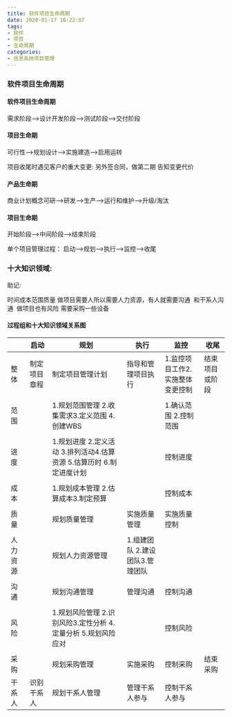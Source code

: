 ```yaml
---
title: 软件项目生命周期
date: 2020-01-17 16:22:07
tags: 
- 软件 
- 项目
- 生命周期
categories:
- 信息系统项目管理
---
```


### 软件项目生命周期
#### 软件项目生命周期
需求阶段-->设计开发阶段-->测试阶段-->交付阶段

#### 项目生命期
可行性-->规划设计-->实施建造-->启用运转

项目收尾时遇见客户的重大变更:
另外签合同，做第二期 告知变更代价

#### 产品生命期
商业计划概念可研-->研发-->生产-->运行和维护-->升级/淘汰

#### 项目生命期
开始阶段-->中间阶段-->结束阶段

单个项目管理过程：
启动-->规划-->执行-->监控-->收尾

### 十大知识领域:
助记:

时间成本范围质量 做项目需要人所以需要人力资源，有人就需要沟通  和干系人沟通  做项目也有风险 需要采购一些设备

#### 过程组和十大知识领域关系图
|          | 启动         | 规划                                                         | 执行                            | 监控                             | 收尾           |
| -------- | ------------ | ------------------------------------------------------------ | ------------------------------- | -------------------------------- | -------------- |
| 整体     | 制定项目章程 | 制定项目管理计划                                             | 指导和管理项目执行              | 1.监控项目工作2.实施整体变更控制 | 结束项目或阶段 |
|          |              |                                                              |                                 |                                  |                |
| 范围     |              | 1.规划范围管理   2.收集需求3.定义范围  4.创建WBS             |                                 | 1.确认范围 2.控制范围            |                |
|          |              |                                                              |                                 |                                  |                |
| 进度     |              | 1.规划进度  2.定义活动   3.排列活动4.估算资源  5.估算历时  6.制定进度计划 |                                 | 控制进度                         |                |
|          |              |                                                              |                                 |                                  |                |
| 成本     |              | 1.规划成本管理   2.估算成本3.制定预算                        |                                 | 控制成本                         |                |
|          |              |                                                              |                                 |                                  |                |
| 质量     |              | 规划质量管理                                                 | 实施质量管理                    | 实施质量控制                     |                |
|          |              |                                                              |                                 |                                  |                |
| 人力资源 |              | 规划人力资源管理                                             | 1.组建团队 2.建设团队3.管理团队 |                                  |                |
|          |              |                                                              |                                 |                                  |                |
| 沟通     |              | 规划沟通管理                                                 | 管理沟通                        | 控制沟通                         |                |
|          |              |                                                              |                                 |                                  |                |
| 风险     |              | 1.规划风险管理 2.识别风险3.定性分析   4.定量分析 5.规划风险应对 |                                 | 控制风险                         |                |
|          |              |                                                              |                                 |                                  |                |
| 采购     |              | 规划采购管理                                                 | 实施采购                        | 控制采购                         | 结束采购       |
| 干系人   | 识别干系人   | 规划干系人管理                                               | 管理干系人参与                  | 控制干系人参与                   |                |







